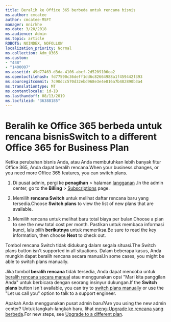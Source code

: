 ```yaml
---
title: Beralih ke Office 365 berbeda untuk rencana bisnis
ms.author: cmcatee
author: cmcatee-MSFT
manager: mnirkhe
ms.date: 3/20/2018
ms.audience: Admin
ms.topic: article
ROBOTS: NOINDEX, NOFOLLOW
localization_priority: Normal
ms.collection: Adm_O365
ms.custom:
- "438"
- "1400007"
ms.assetid: 49d77463-d3da-4106-abcf-2d5209106ea2
ms.openlocfilehash: fd77590c36deff1dd6c82664988a1f459442f393
ms.sourcegitcommit: 7c90dcc570d32ebd968e3e4e816a7b482890b3a4
ms.translationtype: MT
ms.contentlocale: id-ID
ms.lasthandoff: 08/13/2019
ms.locfileid: "36388185"
---
```

# <a name="switch-to-a-different-office-365-for-business-plan"></a><span data-ttu-id="73807-102">Beralih ke Office 365 berbeda untuk rencana bisnis</span><span class="sxs-lookup"><span data-stu-id="73807-102">Switch to a different Office 365 for Business Plan</span></span>

<span data-ttu-id="73807-103">Ketika perubahan bisnis Anda, atau Anda membutuhkan lebih banyak fitur Office 365, Anda dapat beralih rencana.</span><span class="sxs-lookup"><span data-stu-id="73807-103">When your business changes, or you need more Office 365 features, you can switch plans.</span></span>
  
1. <span data-ttu-id="73807-104">Di pusat admin, pergi ke **penagihan** \> halaman [langganan](https://go.microsoft.com/fwlink/p/?linkid=842054) .</span><span class="sxs-lookup"><span data-stu-id="73807-104">In the admin center, go to the **Billing** \> [Subscriptions](https://go.microsoft.com/fwlink/p/?linkid=842054) page.</span></span>

2. <span data-ttu-id="73807-105">Memilih **rencana Switch** untuk melihat daftar rencana baru yang tersedia.</span><span class="sxs-lookup"><span data-stu-id="73807-105">Choose **Switch plans** to view the list of new plans that are available.</span></span>

3. <span data-ttu-id="73807-106">Memilih rencana untuk melihat baru total biaya per bulan.</span><span class="sxs-lookup"><span data-stu-id="73807-106">Choose a plan to see the new total cost per month.</span></span> <span data-ttu-id="73807-107">Pastikan untuk membaca informasi kunci, lalu pilih **berikutnya** untuk memeriksa.</span><span class="sxs-lookup"><span data-stu-id="73807-107">Be sure to read the key information, then choose **Next** to check out.</span></span>

<span data-ttu-id="73807-108">Tombol rencana Switch tidak didukung dalam segala situasi.</span><span class="sxs-lookup"><span data-stu-id="73807-108">The Switch plans button isn't supported in all situations.</span></span> <span data-ttu-id="73807-109">Dalam beberapa kasus, Anda mungkin dapat beralih rencana secara manual.</span><span class="sxs-lookup"><span data-stu-id="73807-109">In some cases, you might be able to switch plans manually.</span></span>
  
<span data-ttu-id="73807-110">Jika tombol **beralih rencana** tidak tersedia, Anda dapat mencoba untuk [beralih rencana secara manual](https://docs.microsoft.com/en-us/office365/admin/misc/switch-plans-manually) atau menggunakan opsi "Mari kita panggilan Anda" untuk berbicara dengan seorang insinyur dukungan.</span><span class="sxs-lookup"><span data-stu-id="73807-110">If the **Switch plans** button isn't available, you can try to [switch plans manually](https://docs.microsoft.com/en-us/office365/admin/misc/switch-plans-manually) or use the "Let us call you" option to talk to a support engineer.</span></span>
  
<span data-ttu-id="73807-111">Apakah Anda menggunakan pusat admin baru?</span><span class="sxs-lookup"><span data-stu-id="73807-111">Are you using the new admin center?</span></span> <span data-ttu-id="73807-112">Untuk langkah-langkah baru, lihat [meng-Upgrade ke rencana yang berbeda](https://docs.microsoft.com/en-us/office365/admin/subscriptions-and-billing/upgrade-to-different-plan).</span><span class="sxs-lookup"><span data-stu-id="73807-112">For new steps, see [Upgrade to a different plan](https://docs.microsoft.com/en-us/office365/admin/subscriptions-and-billing/upgrade-to-different-plan).</span></span>  
